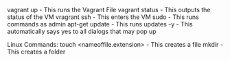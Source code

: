 vagrant up - This runs the Vagrant File
vagrant status - This outputs the status of the VM
vragrant ssh - This enters the VM
sudo - This runs commands as admin
apt-get update - This runs updates
-y - This automatically says yes to all dialogs that may pop up


Linux Commands:
touch <nameoffile.extension> - This creates a file
mkdir <nameofdir> - This creates a folder
